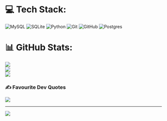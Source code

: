 
# 💻 Tech Stack:
![MySQL](https://img.shields.io/badge/mysql-4479A1.svg?style=for-the-badge&logo=mysql&logoColor=white) ![SQLite](https://img.shields.io/badge/sqlite-%2307405e.svg?style=for-the-badge&logo=sqlite&logoColor=white) ![Python](https://img.shields.io/badge/python-3670A0?style=for-the-badge&logo=python&logoColor=ffdd54) ![Git](https://img.shields.io/badge/git-%23F05033.svg?style=for-the-badge&logo=git&logoColor=white) ![GitHub](https://img.shields.io/badge/github-%23121011.svg?style=for-the-badge&logo=github&logoColor=white) ![Postgres](https://img.shields.io/badge/postgres-%23316192.svg?style=for-the-badge&logo=postgresql&logoColor=white)
# 📊 GitHub Stats:
![](https://github-readme-stats.vercel.app/api?username=JuddeMST&theme=dark&hide_border=false&include_all_commits=false&count_private=false)<br/>
![](https://github-readme-streak-stats.herokuapp.com/?user=JuddeMST&theme=dark&hide_border=false)<br/>
![](https://github-readme-stats.vercel.app/api/top-langs/?username=JuddeMST&theme=dark&hide_border=false&include_all_commits=false&count_private=false&layout=compact)

### ✍️ Favourite Dev Quotes
![](https://quotes-github-readme.vercel.app/api?type=horizontal&theme=radical)

---
[![](https://visitcount.itsvg.in/api?id=JuddeMST&icon=0&color=0)](https://visitcount.itsvg.in)

<!-- Proudly created with GPRM ( https://gprm.itsvg.in ) -->
